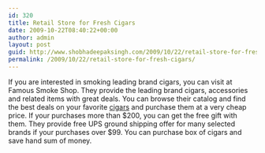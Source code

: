 ```yaml
---
id: 320
title: Retail Store for Fresh Cigars
date: 2009-10-22T08:40:22+00:00
author: admin
layout: post
guid: http://www.shobhadeepaksingh.com/2009/10/22/retail-store-for-fresh-cigars/
permalink: /2009/10/22/retail-store-for-fresh-cigars/
---
```

If you are interested in smoking leading brand cigars, you can visit at Famous Smoke Shop. They provide the leading brand cigars, accessories and related items with great deals. You can browse their catalog and find the best deals on your favorite [cigars](http://www.famous-smoke.com/) and purchase them at a very cheap price. If your purchases more than $200, you can get the free gift with them. They provide free UPS ground shipping offer for many selected brands if your purchases over $99. You can purchase box of cigars and save hand sum of money.